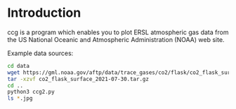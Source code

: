 Introduction
============

ccg is a program which enables you to plot ERSL atmospheric gas data from the US National Oceanic and Atmospheric Administration (NOAA) web site.

Example data sources:

``` bash
cd data
wget https://gml.noaa.gov/aftp/data/trace_gases/co2/flask/co2_flask_surface_2021-07-30.tar.gz
tar -xzvf co2_flask_surface_2021-07-30.tar.gz
cd ..
python3 ccg2.py
ls *.jpg
```
